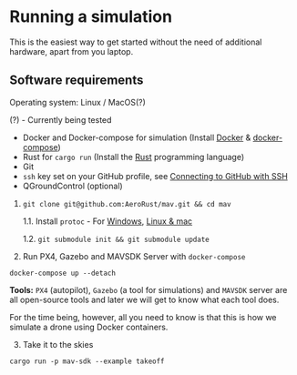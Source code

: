 # Running a simulation

This is the easiest way to get started without the need of additional hardware,
apart from you laptop.

## Software requirements

Operating system: Linux / MacOS(?)

(?) - Currently being tested

- Docker and Docker-compose for simulation (Install [Docker][install-docker] & [docker-compose][install-docker-compose])
- Rust for `cargo run` (Install the [Rust][install-rust] programming language)
- Git
- `ssh` key set on your GitHub profile, see [Connecting to GitHub with SSH][github-ssh]
- QGroundControl (optional)

1. `git clone git@github.com:AeroRust/mav.git && cd mav`

    1.1. Install `protoc` - For [Windows](https://www.geeksforgeeks.org/how-to-install-protocol-buffers-on-windows/), [Linux & mac](https://grpc.io/docs/protoc-installation/)

    1.2. `git submodule init && git submodule update`


2. Run PX4, Gazebo and MAVSDK Server with `docker-compose`


```
docker-compose up --detach
```

**Tools:** `PX4` (autopilot), `Gazebo` (a tool for simulations) and `MAVSDK` server are all open-source tools and later we will get to know what each tool does.

For the time being, however, all you need to know is that this is how we simulate a drone using Docker containers.

3. Take it to the skies

```
cargo run -p mav-sdk --example takeoff
```


[install-rust]: https://rustup.rs/
[install-docker]: https://docs.docker.com/engine/install/
[install-docker-compose]: https://docs.docker.com/compose/install/
[github-ssh]: https://docs.github.com/en/authentication/connecting-to-github-with-ssh